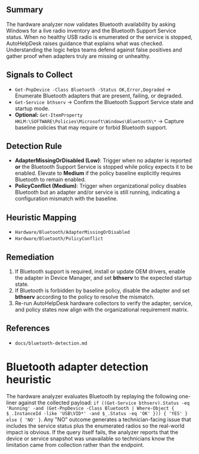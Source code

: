 ## Summary
The hardware analyzer now validates Bluetooth availability by asking Windows for a live radio inventory and the Bluetooth Support Service status. When no healthy USB radio is enumerated or the service is stopped, AutoHelpDesk raises guidance that explains what was checked. Understanding the logic helps teams defend against false positives and gather proof when adapters truly are missing or unhealthy.

## Signals to Collect
- `Get-PnpDevice -Class Bluetooth -Status OK,Error,Degraded` → Enumerate Bluetooth adapters that are present, failing, or degraded.
- `Get-Service bthserv` → Confirm the Bluetooth Support Service state and startup mode.
- **Optional:** `Get-ItemProperty HKLM:\SOFTWARE\Policies\Microsoft\Windows\Bluetooth\*` → Capture baseline policies that may require or forbid Bluetooth support.

## Detection Rule
- **AdapterMissingOrDisabled (Low)**: Trigger when no adapter is reported **or** the Bluetooth Support Service is stopped while policy expects it to be enabled. Elevate to **Medium** if the policy baseline explicitly requires Bluetooth to remain enabled.
- **PolicyConflict (Medium)**: Trigger when organizational policy disables Bluetooth but an adapter and/or service is still running, indicating a configuration mismatch with the baseline.

## Heuristic Mapping
- `Hardware/Bluetooth/AdapterMissingOrDisabled`
- `Hardware/Bluetooth/PolicyConflict`

## Remediation
1. If Bluetooth support is required, install or update OEM drivers, enable the adapter in Device Manager, and set **bthserv** to the expected startup state.
2. If Bluetooth is forbidden by baseline policy, disable the adapter and set **bthserv** according to the policy to resolve the mismatch.
3. Re-run AutoHelpDesk hardware collectors to verify the adapter, service, and policy states now align with the organizational requirement matrix.

## References
- `docs/bluetooth-detection.md`

# Bluetooth adapter detection heuristic

The hardware analyzer evaluates Bluetooth by replaying the following one-liner against the collected payload: `if ((Get-Service bthserv).Status -eq 'Running' -and (Get-PnpDevice -Class Bluetooth | Where-Object { $_.InstanceId -like 'USB\VID*' -and $_.Status -eq 'OK' })) { 'YES' } else { 'NO' }`. Any "NO" outcome generates a technician-facing issue that includes the service status plus the enumerated radios so the real-world impact is obvious. If the query itself fails, the analyzer reports that the device or service snapshot was unavailable so technicians know the limitation came from collection rather than the endpoint.
